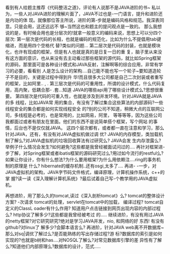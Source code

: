 看到有人给题主推荐《代码整洁之道》，评论有人说那不是JAVA进阶的书~
私以为，一些人对JAVA进阶的理解片面了，JAVA不过也是-一门语言，提升和进阶还是内功的体
现。就像那位答主所说，进阶的第-步就是编码风格和规范。我深表同意。只是会用，这还远远不
够~当然这也和题主的提问观点是一致的。
那么我想说的是，有时候会用也是分层次的!就拿一般意义的编码来说，思想上可以分四个层次:
第一层次是代码的长相，也就是编码的规范化，比如为什么不提倡用tab键缩进，而是用四个空格代
替?类似的问题... 
第二层次是代码的封装，也就是模块化，也许有现成的框架，但是有人也就是真的是日复一日的重
复，脑子里从来没有这方面的意识，也从来没有去主动看过那些框架的源代码，就比如Spring框架
的源码，那里面可是各种设计模式和JAVA反射，注解啊等的综合应用，非常有学习的必要，看看别
人是怎么设计的架构....自己能不能也写一个轮子~要知道造轮子不是目的，关键是过程中得到升
华!而且很多大公司都是自己二次封装或者重写的框架，比如阿里.. , .
第三层次是代码的可重用性，所谓的设计模式，什么代码复用，高内聚，低耦合那- .套...知道
JAVA的哪些api用了哪些设计模式么?思想很重要。
第四层次是代码的可重入性，也就是涉及到并发环境。针对JAVA就是JAVA的多 线程，比如JAVA常
用的集合，有没有了解过集合这些算法的内部源码?一些线程安全的集合都是如何实现线程安全
的?别的公司不知道，稍微大点的互联网公司，多线程是必考的，也是常用的，比如网易，阿里，
等等等等，因为这些公司我都面过或者有朋友在里面。他们的东西不是说简单搭个框架，写个网站
的事情，后台也不是仅仅就JAVA。
这四个层次都有，或者都一直在注意和学习，那么针对JAVA，还有，有没有对JAVA虚拟机做过调
优? JAVA的内存模型，类加载机制了解么?对JAVA虚拟机的垃圾回收算法有过研究么? JAVA会发
生内存泄露么?举例子什么情况会发生?如何避免?这些都是我曾经被面试问过的....
再针对框架进-步了解，对Spring框架或者ibatis框架的源码研究过么?用过如今流行的restful么?
如果让你设计，你有什么想法?为什么要用框架?为什么用依赖注....ring的事务机制的原理是
什么? hibernate的缓存机制..还有osgi,太多了....
再进- -一步，对JAVA虚拟机的架构，JAVA字节码文件格式，编译原理，计算机操作系统，c++的掌
握?读一读《深入理解计算机系统》?最后试着自己写-个教学用的JAVA虚拟机。

再想进阶，用了那么久的tomcat,读过《深入剖析tomcat》么? tomcat的整体设计方案? -次请求
tomcat的处理，servlet在tomcat中的加载， 编译过程? tomcat自定义的ClassL oader有什么作用?
知道用户点击链接到网页出现内容的内部过程么? http协议了解多少?这些都是我曾经被考过
的.....
继续进阶，有没有用过JAVA的netty框架?对它研究研究?绝对是学习JAVA并发，nio, 和网络的好
东西!
有没有github?对linux了 解多少?会脚本语言么?
再进阶，针对JAVA web离不开数据库~那么对sq|调优了解过么?是否能熟练的写出存储过程?游
标?数据库的索引是如何实现的?也就是b树和has....对NOSQL了解么?对常见数据库引擎的差
异性有了解么?知道他们内部原理么?数据库的设计，范式.....